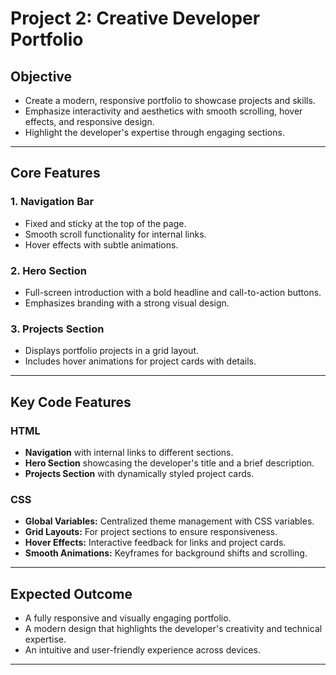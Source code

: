 # **Project 2: Creative Developer Portfolio**

## **Objective**

- Create a modern, responsive portfolio to showcase projects and skills.
- Emphasize interactivity and aesthetics with smooth scrolling, hover effects, and responsive design.
- Highlight the developer's expertise through engaging sections.

---

## **Core Features**

### **1. Navigation Bar**

- Fixed and sticky at the top of the page.
- Smooth scroll functionality for internal links.
- Hover effects with subtle animations.

### **2. Hero Section**

- Full-screen introduction with a bold headline and call-to-action buttons.
- Emphasizes branding with a strong visual design.

### **3. Projects Section**

- Displays portfolio projects in a grid layout.
- Includes hover animations for project cards with details.

---

## **Key Code Features**

### **HTML**

- **Navigation** with internal links to different sections.
- **Hero Section** showcasing the developer's title and a brief description.
- **Projects Section** with dynamically styled project cards.

### **CSS**

- **Global Variables:** Centralized theme management with CSS variables.
- **Grid Layouts:** For project sections to ensure responsiveness.
- **Hover Effects:** Interactive feedback for links and project cards.
- **Smooth Animations:** Keyframes for background shifts and scrolling.

---

## **Expected Outcome**

- A fully responsive and visually engaging portfolio.
- A modern design that highlights the developer's creativity and technical expertise.
- An intuitive and user-friendly experience across devices.

---
